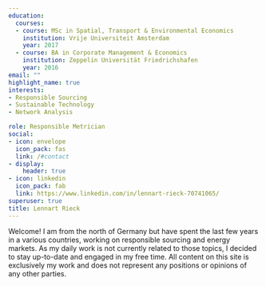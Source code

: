 ```yaml
---
education:
  courses:
  - course: MSc in Spatial, Transport & Environmental Economics
    institution: Vrije Universiteit Amsterdam
    year: 2017
  - course: BA in Corporate Management & Economics
    institution: Zeppelin Universität Friedrichshafen
    year: 2016
email: ""
highlight_name: true
interests:
- Responsible Sourcing
- Sustainable Technology
- Network Analysis

role: Responsible Metrician
social:
- icon: envelope
  icon_pack: fas
  link: /#contact
- display:
    header: true
- icon: linkedin
  icon_pack: fab
  link: https://www.linkedin.com/in/lennart-rieck-70741065/
superuser: true
title: Lennart Rieck
---
```


Welcome! 
I am from the north of Germany but have spent the last few years in a various countries, working on responsible sourcing and energy markets. As my daily work is not currently related to those topics, I decided to stay up-to-date and engaged in my free time. All content on this site is exclusively my work and does not represent any positions or opinions of any other parties. 



